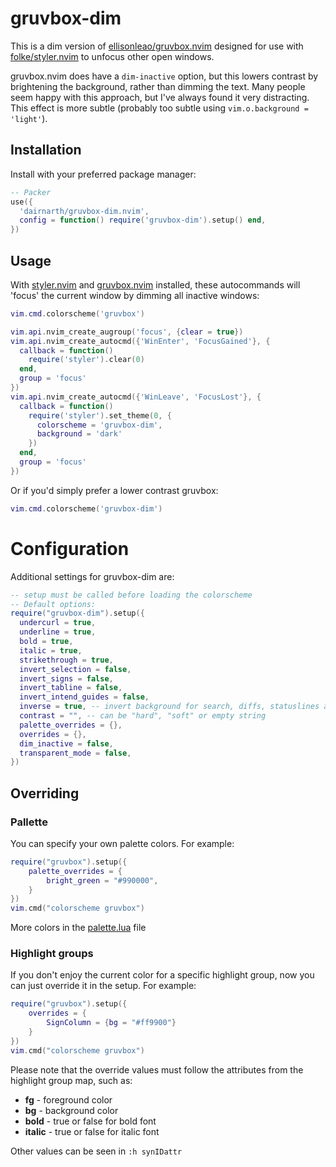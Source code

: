 # gruvbox-dim

This is a dim version of [ellisonleao/gruvbox.nvim](https://github.com/ellisonleao/gruvbox.nvim) designed for use with [folke/styler.nvim](https://github.com/folke/styler.nvim) to unfocus other open windows.

gruvbox.nvim does have a ```dim-inactive``` option, but this lowers contrast by brightening the background, rather than dimming the text.
Many people seem happy with this approach, but I've always found it very distracting.
This effect is more subtle (probably too subtle using ```vim.o.background = 'light'```).

## Installation

Install with your preferred package manager:

```lua
-- Packer
use({
  'dairnarth/gruvbox-dim.nvim',
  config = function() require('gruvbox-dim').setup() end,
})
```

## Usage

With [styler.nvim](https://github.com/folke/styler.nvim) and [gruvbox.nvim](https://github.com/ellisonleao/gruvbox.nvim) installed, these autocommands will 'focus' the current window by dimming all inactive windows:

```lua
vim.cmd.colorscheme('gruvbox')

vim.api.nvim_create_augroup('focus', {clear = true})
vim.api.nvim_create_autocmd({'WinEnter', 'FocusGained'}, {
  callback = function()
    require('styler').clear(0)
  end,
  group = 'focus'
})
vim.api.nvim_create_autocmd({'WinLeave', 'FocusLost'}, {
  callback = function()
    require('styler').set_theme(0, {
      colorscheme = 'gruvbox-dim',
      background = 'dark'
    })
  end,
  group = 'focus'
})
```

Or if you'd simply prefer a lower contrast gruvbox:

```lua
vim.cmd.colorscheme('gruvbox-dim')
```

# Configuration

Additional settings for gruvbox-dim are:

```lua
-- setup must be called before loading the colorscheme
-- Default options:
require("gruvbox-dim").setup({
  undercurl = true,
  underline = true,
  bold = true,
  italic = true,
  strikethrough = true,
  invert_selection = false,
  invert_signs = false,
  invert_tabline = false,
  invert_intend_guides = false,
  inverse = true, -- invert background for search, diffs, statuslines and errors
  contrast = "", -- can be "hard", "soft" or empty string
  palette_overrides = {},
  overrides = {},
  dim_inactive = false,
  transparent_mode = false,
})
```

## Overriding

### Pallette

You can specify your own palette colors. For example:

```lua
require("gruvbox").setup({
    palette_overrides = {
        bright_green = "#990000",
    }
})
vim.cmd("colorscheme gruvbox")
```

More colors in the [palette.lua](lua/gruvbox/palette.lua) file

### Highlight groups

If you don't enjoy the current color for a specific highlight group, now you can just override it in the setup. For
example:

```lua
require("gruvbox").setup({
    overrides = {
        SignColumn = {bg = "#ff9900"}
    }
})
vim.cmd("colorscheme gruvbox")
```

Please note that the override values must follow the attributes from the highlight group map, such as:

- **fg** - foreground color
- **bg** - background color
- **bold** - true or false for bold font
- **italic** - true or false for italic font

Other values can be seen in `:h synIDattr`
